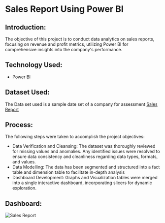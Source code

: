# Sales Report Using Power BI

## **Introduction:**
The objective of this project is to conduct data analytics on sales reports, focusing on revenue and profit metrics, utilizing Power BI for comprehensive insights into the company's performance.

## **Technology Used:**
- Power BI

## **Dataset Used:**
The Data set used is a sample date set of a company for assessment <a href="https://github.com/vishaltiwari1/Sales_Report_Power_BI/tree/main/Sales%20Project"> Sales Report </a>

## **Process:**
The following steps were taken to accomplish the project objectives:

- Data Verification and Cleansing: The dataset was thoroughly reviewed for missing values and anomalies. Any identified issues were resolved to ensure data consistency and cleanliness regarding data types, formats, and values.
- Data Modelling: The data has been segmented and structured into a fact table and dimension table to facilitate in-depth analysis
- Dashboard Development: Graphs and Visualization tables were merged into a single interactive dashboard, incorporating slicers for dynamic exploration.

## **Dashboard:**

![Sales Report](https://github.com/vishaltiwari1/Sales_Report_Power_BI/assets/150030527/7d856b60-307e-46a0-a840-ff69ccb87a40)
